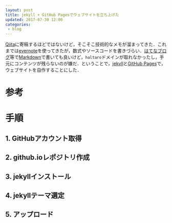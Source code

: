 ```yaml
---
layout: post
title: jekyll + GitHub Pagesでウェブサイトを立ち上げた
updated: 2017-07-30 12:00 
categories:
 - blog
---
```


[Qiita](http://qiita.com/)に寄稿するほどではないけど，そこそこ技術的なメモが溜まってきた．これまでは[evernote](https://evernote.com/intl/jp/)を使ってきたが，数式やソースコードを書きづらい．[はてなブログ](http://hatenablog.com/)等で[Markdown](https://ja.wikipedia.org/wiki/Markdown)で書いても良いけど，`haltaro`ドメインが取れなかったし，手元にコンテンツが残らないのが嫌だ．ということで，[jekyll](https://jekyllrb-ja.github.io/)と[GitHub Pages](https://pages.github.com/)で，ウェブサイトを自作することにした．

# 参考

# 手順

## 1. GitHubアカウント取得

## 2. github.ioレポジトリ作成

## 3. jekyllインストール

## 4. jekyllテーマ選定

## 5. アップロード
